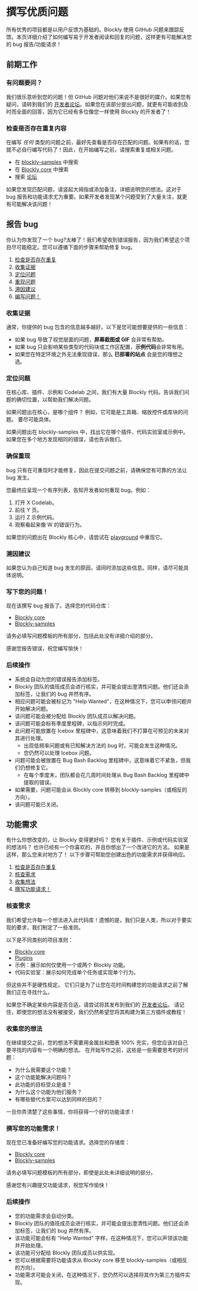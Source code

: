 # 撰写优质问题

所有优秀的项目都是以用户反馈为基础的。Blockly 使用 GitHub 问题来跟踪反馈。本页详细介绍了如何编写易于开发者阅读和回复的问题，这样更有可能解决您的 bug 报告/功能请求！

## 前期工作

### 有问题要问？

我们很乐意听到您的问题！但 GitHub 问题对他们来说不是很好的媒介。如果您有疑问，请转到我们的 [开发者论坛](https://groups.google.com/forum/?hl=zh-cn#!forum/blockly)。如果您在该部分提出问题，就更有可能收到及时而全面的回答，因为它已经有多位像您一样使用 Blockly 的开发者了！

### 检查是否存在重复内容

在编写 _任何_ 类型的问题之前，最好先查看是否存在匹配的问题。如果有的话，您就不必自行编写代码了！因此，在开始编写之前，请搜索重复或相关问题。

- 在 [blockly-samples](https://github.com/google/blockly-samples/issues?q=is%3Aissue+mySearchHere) 中搜索
- 在 [Blockly core](https://github.com/google/blockly/issues?q=is%3Aissue+mySearchHere) 中搜索
- 搜索 [论坛](https://groups.google.com/g/blockly/search?q=mySearchHere&hl=zh-cn)

如果您发现匹配问题，请竖起大拇指或添加备注，详细说明您的想法。这对于 bug 报告和功能请求尤为重要。如果开发者发现某个问题受到了大量关注，就更有可能解决该问题！

## 报告 bug

你认为你发现了一个 bug?太棒了！我们希望收到错误报告，因为我们希望这个项目尽可能稳定。您可以遵循下面的步骤来帮助修复 bug。

1. [检查是否存在重复](#检查是否存在重复内容)
2. [收集证据](#收集证据)
3. [定位问题](#定位问题)
4. [重现问题](#确保重现)
5. [溯因建议](#溯因建议)
6. [编写问题！](#写下您的问题)

### 收集证据

通常，你提供的 bug 包含的信息越多越好。以下是您可能想要提供的一些信息：

- 如果 bug 导致了视觉层面的问题，**屏幕截图或 GIF** 会非常有帮助。
- 如果 bug 只会影响某些类型的代码块或工作区配置，**示例代码**会非常有用。
- 如果您在特定环境之外无法重现错误，那么 **已部署的站点** 会是您的理想之选。

### 定位问题

在核心库、插件、示例和 Codelab 之间，我们有大量 Blockly 代码。告诉我们问题的确切位置，以帮助我们解决问题。

如果问题出在核心，是哪个组件？ 例如，它可能是工具箱、缩放控件或库块的问题。 要尽可能具体。

如果问题出在 blockly-samples 中，找出它在哪个插件、代码实验室或示例中。如果您在多个地方发现相同的错误，请也告诉我们。

### 确保重现

bug 只有在可重现时才能修复，因此在提交问题之前，请确保您有可靠的方法让 bug 发生。

您最终应呈现一个有序列表，告知开发者如何重现 bug。例如：

1. 打开 X Codelab。
2. 前往 Y 页。
3. 运行 Z 示例代码。
4. 观察看起来像 W 的错误行为。

如果您的问题出在 Blockly 核心中，请尝试在 [playground](https://blockly-demo.appspot.com/static/tests/playground.html) 中重现它。

### 溯因建议

如果您认为自己知道 bug 发生的原因，请同时添加这些信息。同样，请尽可能具体说明。

### 写下您的问题！

现在该撰写 bug 报告了。选择您的代码仓库：

- [Blockly core](https://github.com/google/blockly/issues/new?assignees=&labels=type%3A+bug%2C+triage&template=bug_report.md)
- [Blockly-samples](https://github.com/google/blockly-samples/issues/new?assignees=&labels=type%3A+bug%2C+triage&template=bug_report.md)

请务必填写问题模板的所有部分，包括此处没有详细介绍的部分。

感谢您报告错误，祝您编写愉快！

### 后续操作

- 系统会自动为您的错误报告添加标签。
- Blockly 团队的值班成员会进行核实，并可能会提出澄清性问题。他们还会添加标签，让我们的 bug 井然有序。
- 相应问题可能会被标记为 "Help Wanted"，在这种情况下，您可以申领问题并开始解决问题。
- 该问题可能会被分配给 Blockly 团队成员以解决问题。
- 该问题可能会标有季度里程碑，以指示何时完成。
- 此问题可能放置在 Icebox 里程碑中，这意味着我们不打算在可预见的未来对其进行处理。
  - 出现低频率问题或有已知解决方法的 bug 时，可能会发生这种情况。
  - 您仍然可以处理 Icebox 问题。
- 问题可能会被放置在 Bug Bash Backlog 里程碑中，这意味着它不紧急，但我们仍想修复它。
  - 在每个季度末，团队都会花几周时间处理从 Bug Bash Backlog 里程碑中提取的错误。
- 如果需要，问题可能会从 Blockly core 转移到 blockly-samples（或相反的方向）。
- 该问题可能已关闭。

## 功能需求

有什么你想改变的，让 Blockly 变得更好吗？ 您有关于插件、示例或代码实验室的想法吗？ 也许已经有一个你喜欢的，并且你想出了一个改进它的方法。 如果是这样，那么您来对地方了！ 以下步骤可帮助您创建出色的功能需求并获得响应。

1.  [检查是否存在重复](#检查是否存在重复内容)
2.  [核查需求](#核查需求)
3.  [收集想法](#收集您的想法)
4.  [撰写功能请求！](#撰写您的功能需求！)

### 核查需求

我们希望允许每一个想法进入此代码库！遗憾的是，我们只是人类，所以对于要实现的要求，我们制定了一些准则。

以下是不同类别的项目准则：

- [Blockly core](/guides/contribute.html)
- [Plugins](/guides/contribute/samples/plugin_overview.html#第一方标准)
- 示例：展示如何仅使用一个或两个 Blockly 功能。
- 代码实验室：展示如何完成单个任务或实现单个行为。

但这些并不是硬性规定。 它们只是为了让您在花时间构建您的功能请求之前了解我们正在寻找什么。

如果您不确定某些内容是否合适，请尝试将其发布到我们的 [开发者论坛](https://groups.google.com/forum/#!forum/blockly)。 请记住，即使您的想法没有被接受，我们仍然希望您将其构建为第三方插件或教程！

### 收集您的想法

在继续提交之前，您的想法不需要用金属丝和图表 100% 充实，但您应该对自己要寻找的内容有一个明确的想法。 在开始写作之前，这些是一些需要思考的好问题：

- 为什么我需要这个功能？
- 这个功能能解决问题吗？
- 此功能的目标受众是谁？
- 为什么这个功能为他们服务？
- 有哪些替代方案可以达到同样的目的？

一旦你弄清楚了这些事情，你将获得一个好的功能请求！

### 撰写您的功能需求！

现在您已准备好编写您的功能请求。选择您的存储库：

- [Blockly core](https://github.com/google/blockly/issues/new?assignees=&labels=type%3A+feature+request%2C+triage&template=feature_request.md)
- [Blockly-samples](https://github.com/google/blockly-samples/issues/new?assignees=&labels=type%3A+feature+request%2C+triage&template=feature_request.md)

请务必填写问题模板的所有部分，即使是此处未详细说明的部分。

感谢您有兴趣提交功能请求，祝您写作愉快！

### 后续操作

- 您的功能需求会自动分类。
- Blockly 团队的值班成员会进行核实，并可能会提出澄清性问题。他们还会添加标签，让我们的 bug 井然有序。
- 该功能可能会标有 "Help Wanted" 字样，在这种情况下，您可以声领该功能并开始处理。
- 该功能可分配给 Blockly 团队成员以供实现。
- 您可以根据需要将功能请求从 Blockly core 移至 blockly-samples（或相反的方向）。
- 功能需求可能会关闭，在这种情况下，您仍然可以选择将其作为第三方插件实现。
